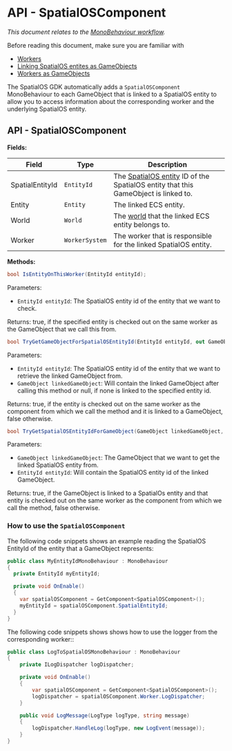 [//]: # (Doc of docs reference 10)
[//]: # (TODO: technical writer review)

#  API - SpatialOSComponent
_This document relates to the [MonoBehaviour workflow]({{urlRoot}}/content/intro-workflows-spatialos-entities)._

Before reading this document, make sure you are familiar with

  * [Workers]({{urlRoot}}/content/workers/workers-in-the-gdk)
  * [Linking SpatialOS entites as GameObjects]({{urlRoot}}/content/gameobject/linking-spatialos-entities)
  * [Workers as GameObjects]({{urlRoot}}/content/gameobject/linking-workers-gameobjects)

The SpatialOS GDK automatically adds a `SpatialOSComponent` MonoBehaviour to each GameObject that is linked to a SpatialOS entity to allow you to access information about the corresponding worker and the underlying SpatialOS entity.

## API - SpatialOSComponent

**Fields:**

| Field         	| Type 	| Description                        	|
|-------------------|----------|----------------------------------------|
| SpatialEntityId | `EntityId` | The [SpatialOS entity]({{urlRoot}}/content/glossary#spatialos-entity) ID of the SpatialOS entity that this GameObject is linked to.  |
| Entity | `Entity` | The linked ECS entity. |
| World | `World` | The [world]({{urlRoot}}/content/glossary#unity-ecs-world) that the linked ECS entity belongs to. |
| Worker | `WorkerSystem` | The worker that is responsible for the linked SpatialOS entity. |

**Methods:**
```csharp
bool IsEntityOnThisWorker(EntityId entityId);
```
Parameters:

  * `EntityId entityId`: The SpatialOS entity id of the entity that we want to check.

Returns: true, if the specified entity is checked out on the same worker as the GameObject that we call this from.

```csharp
bool TryGetGameObjectForSpatialOSEntityId(EntityId entityId, out GameObject linkedGameObject);
```
Parameters:

  * `EntityId entityId`: The SpatialOS entity id of the entity that we want to retrieve the linked GameObject from.
  * `GameObject linkedGameObject`: Will contain the linked GameObject after calling this method or null, if none is linked to the specified entity id.

Returns: true, if the entity is checked out on the same worker as the component from which we call the method and it is linked to a GameObject, false otherwise.

```csharp
bool TryGetSpatialOSEntityIdForGameObject(GameObject linkedGameObject, out EntityId entityId);
```
Parameters:

  * `GameObject linkedGameObject`: The GameObject that we want to get the linked SpatialOS entity from.
  * `EntityId entityId`: Will contain the SpatialOS entity id of the linked GameObject.
  
Returns: true, if the GameObject is linked to a SpatialOs entity and that entity is checked out on the same worker as the component from which we call the method, false otherwise.

### How to use the `SpatialOSComponent`
The following code snippets shows an example reading the SpatialOS EntityId of the entity that a GameObject represents:

```csharp
public class MyEntityIdMonoBehaviour : MonoBehaviour
{
  private EntityId myEntityId;

  private void OnEnable()
  {
    var spatialOSComponent = GetComponent<SpatialOSComponent>();
    myEntityId = spatialOSComponent.SpatialEntityId;
  }
}
```

The following code snippets shows shows how to use the logger from the corresponding worker::

```csharp
public class LogToSpatialOSMonoBehaviour : MonoBehaviour
{
    private ILogDispatcher logDispatcher;

    private void OnEnable()
    {
        var spatialOSComponent = GetComponent<SpatialOSComponent>();
        logDispatcher = spatialOSComponent.Worker.LogDispatcher;
    }

    public void LogMessage(LogType logType, string message)
    {
        logDispatcher.HandleLog(logType, new LogEvent(message));
    }
}
```

